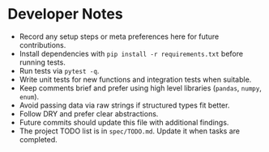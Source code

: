 # Developer Notes

- Record any setup steps or meta preferences here for future contributions.
- Install dependencies with `pip install -r requirements.txt` before running tests.
- Run tests via `pytest -q`.
- Write unit tests for new functions and integration tests when suitable.
- Keep comments brief and prefer using high level libraries (`pandas`, `numpy`, `enum`).
- Avoid passing data via raw strings if structured types fit better.
- Follow DRY and prefer clear abstractions.
- Future commits should update this file with additional findings.
- The project TODO list is in `spec/TODO.md`. Update it when tasks are completed.

